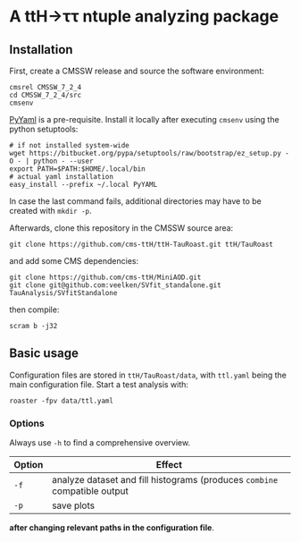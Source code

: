 # A ttH→ττ ntuple analyzing package

## Installation

First, create a CMSSW release and source the software environment:

    cmsrel CMSSW_7_2_4
    cd CMSSW_7_2_4/src
    cmsenv

[PyYaml](http://pyyaml.org/wiki/PyYAML) is a pre-requisite.
Install it locally after executing `cmsenv` using the python setuptools:

    # if not installed system-wide
    wget https://bitbucket.org/pypa/setuptools/raw/bootstrap/ez_setup.py -O - | python - --user
    export PATH=$PATH:$HOME/.local/bin
    # actual yaml installation
    easy_install --prefix ~/.local PyYAML

In case the last command fails, additional directories may have to be
created with `mkdir -p`.

Afterwards, clone this repository in the CMSSW source area:

    git clone https://github.com/cms-ttH/ttH-TauRoast.git ttH/TauRoast

and add some CMS dependencies:

    git clone https://github.com/cms-ttH/MiniAOD.git
    git clone git@github.com:veelken/SVfit_standalone.git TauAnalysis/SVfitStandalone

then compile:

    scram b -j32

## Basic usage

Configuration files are stored in `ttH/TauRoast/data`,
with `ttl.yaml` being the main configuration file.
Start a test analysis with:

    roaster -fpv data/ttl.yaml

### Options

Always use `-h` to find a comprehensive overview.

| Option | Effect |
| --- | --- |
| `-f` | analyze dataset and fill histograms (produces `combine` compatible output |
| `-p` | save plots |

**after changing relevant paths in the configuration file**.
